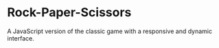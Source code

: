 # Rock-Paper-Scissors
A JavaScript version of the classic game with a responsive and dynamic interface.